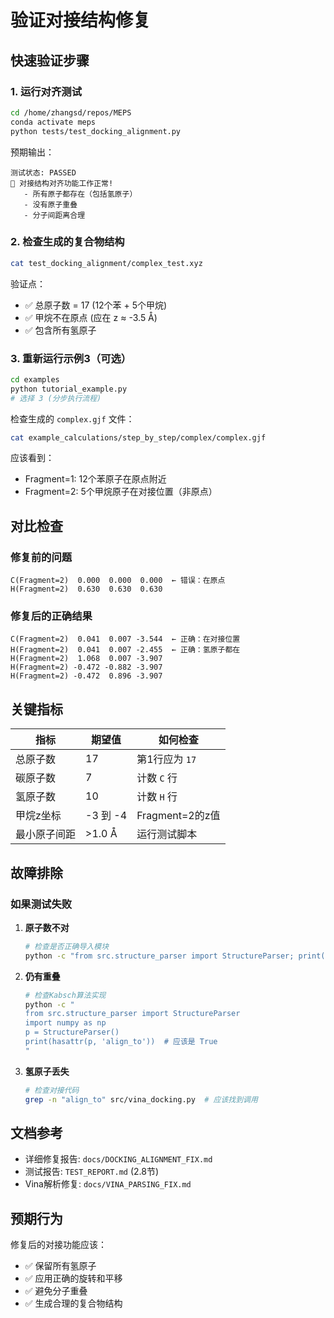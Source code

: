 # 验证对接结构修复

## 快速验证步骤

### 1. 运行对齐测试
```bash
cd /home/zhangsd/repos/MEPS
conda activate meps
python tests/test_docking_alignment.py
```

预期输出：
```
测试状态: PASSED
🎉 对接结构对齐功能工作正常!
   - 所有原子都存在（包括氢原子）
   - 没有原子重叠
   - 分子间距离合理
```

### 2. 检查生成的复合物结构
```bash
cat test_docking_alignment/complex_test.xyz
```

验证点：
- ✅ 总原子数 = 17 (12个苯 + 5个甲烷)
- ✅ 甲烷不在原点 (应在 z ≈ -3.5 Å)
- ✅ 包含所有氢原子

### 3. 重新运行示例3（可选）
```bash
cd examples
python tutorial_example.py
# 选择 3 (分步执行流程)
```

检查生成的 `complex.gjf` 文件：
```bash
cat example_calculations/step_by_step/complex/complex.gjf
```

应该看到：
- Fragment=1: 12个苯原子在原点附近
- Fragment=2: 5个甲烷原子在对接位置（非原点）

## 对比检查

### 修复前的问题
```
C(Fragment=2)  0.000  0.000  0.000  ← 错误：在原点
H(Fragment=2)  0.630  0.630  0.630
```

### 修复后的正确结果
```
C(Fragment=2)  0.041  0.007 -3.544  ← 正确：在对接位置
H(Fragment=2)  0.041  0.007 -2.455  ← 正确：氢原子都在
H(Fragment=2)  1.068  0.007 -3.907
H(Fragment=2) -0.472 -0.882 -3.907
H(Fragment=2) -0.472  0.896 -3.907
```

## 关键指标

| 指标 | 期望值 | 如何检查 |
|------|--------|----------|
| 总原子数 | 17 | 第1行应为 `17` |
| 碳原子数 | 7 | 计数 `C` 行 |
| 氢原子数 | 10 | 计数 `H` 行 |
| 甲烷z坐标 | -3 到 -4 | Fragment=2的z值 |
| 最小原子间距 | >1.0 Å | 运行测试脚本 |

## 故障排除

### 如果测试失败

1. **原子数不对**
   ```bash
   # 检查是否正确导入模块
   python -c "from src.structure_parser import StructureParser; print('OK')"
   ```

2. **仍有重叠**
   ```bash
   # 检查Kabsch算法实现
   python -c "
   from src.structure_parser import StructureParser
   import numpy as np
   p = StructureParser()
   print(hasattr(p, 'align_to'))  # 应该是 True
   "
   ```

3. **氢原子丢失**
   ```bash
   # 检查对接代码
   grep -n "align_to" src/vina_docking.py  # 应该找到调用
   ```

## 文档参考

- 详细修复报告: `docs/DOCKING_ALIGNMENT_FIX.md`
- 测试报告: `TEST_REPORT.md` (2.8节)
- Vina解析修复: `docs/VINA_PARSING_FIX.md`

## 预期行为

修复后的对接功能应该：
- ✅ 保留所有氢原子
- ✅ 应用正确的旋转和平移
- ✅ 避免分子重叠
- ✅ 生成合理的复合物结构
